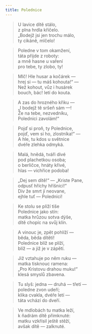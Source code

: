 ```yaml
---
title: Polednice
---
```


> U lavice dítě stálo,  
> z plna hrdla křičelo.  
> „Bodejž jsi jen trochu málo,  
> ty cikáně, mlčelo!

> Poledne v tom okamžení,  
> táta přijde z roboty:  
> a mně hasne u vaření  
> pro tebe, ty zlobo, ty!

> Mlč! Hle husar a kočárek —  
> hrej si — tu máš kohouta!“ —  
> Než kohout, vůz i husárek  
> bouch, bác! letí do kouta.

> A zas do hrozného křiku —  
> „I bodejž tě sršeň sám —!  
> Že na tebe, nezvedníku,  
> Polednici zavolám!“

> Pojď si proň, ty Polednice,  
> pojď, vem si ho, zlostníka!“ —  
> A hle, tu kdos u světnice  
> dvéře zlehka odmyká.

> Malá, hnědá, tváři divé  
> pod plachetkou osoba;  
> o berličce, hnáty křivé,  
> hlas — vichřice podoba!

> „Dej sem dítě!“ — „Kriste Pane,  
> odpusť hříchy hříšnici!“  
> Div že smrt jí neovane,  
> ejhle tuť — Polednici!

> Ke stolu se plíží tiše  
> Polednice jako stín:  
> matka hrůzou sotva dýše,  
> dítě chopíc na svůj klín.

> A vinouc je, zpět pohlíží —  
> běda, běda dítěti!  
> Polednice blíž se plíží,  
> blíž — a již je v zápětí.

> Již vztahuje po něm ruku —  
> matka tisknouc ramena:  
> „Pro Kristovu drahou muku!“  
> klesá smyslů zbavena.

> Tu slyš: jedna — druhá — třetí —  
> poledne zvon udeří;  
> klika cvakla, dvéře letí —  
> táta vchází do dveří.

> Ve mdlobách tu matka leží,  
> k ňadrám dítě přimknuté:  
> matku vzkřísil ještě stěží,  
> avšak dítě — zalknuté.
